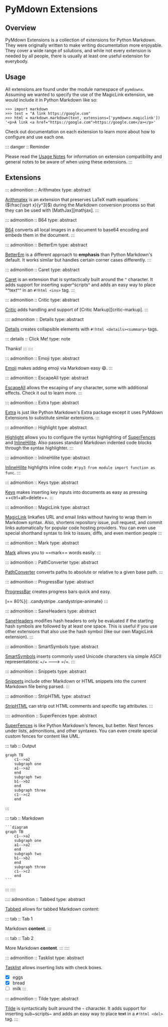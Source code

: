 # PyMdown Extensions

## Overview

PyMdown Extensions is a collection of extensions for Python Markdown. They were originally written to make writing
documentation more enjoyable. They cover a wide range of solutions, and while not every extension is needed by all
people, there is usually at least one useful extension for everybody.

## Usage

All extensions are found under the module namespace of `pymdownx`.  Assuming we wanted to specify the use of the
MagicLink extension, we would include it in Python Markdown like so:

```pycon3
>>> import markdown
>>> text = "A link https://google.com"
>>> html = markdown.markdown(text, extensions=['pymdownx.magiclink'])
'<p>A link <a href="https://google.com">https://google.com</a></p>'
```

Check out documentation on each extension to learn more about how to configure and use each one.

::: danger :: Reminder

Please read the [Usage Notes](usage_notes.md) for information on extension compatibility and general notes to be
aware of when using these extensions.
:::

## Extensions

::: admonition :: Arithmatex
type: abstract

[Arithmatex](extensions/arithmatex.md) is an extension that preserves LaTeX math equations ($\frac{\sqrt x}{y^3}$)
during the Markdown conversion process so that they can be used with [MathJax][mathjax].
:::

::: admonition :: B64
type: abstract

[B64](extensions/b64.md) converts all local images in a document to base64 encoding and embeds them in the document.
:::

::: admonition :: BetterEm
type: abstract

[BetterEm](extensions/betterem.md) is a different approach to **emphasis** than Python Markdown's default.  It works
similar but handles certain corner cases differently.
:::

::: admonition :: Caret
type: abstract

[Caret](extensions/caret.md) is an extension that is syntactically built around the `^` character. It adds support
for inserting super^scripts^ and adds an easy way to place ^^text^^ in an `#!html <ins>` tag.
:::

::: admonition :: Critic
type: abstract

[Critic](extensions/critic.md) adds handling and support of [Critic Markup][critic-markup].
:::

:::: admonition :: Details
type: abstract

[Details](extensions/details.md) creates collapsible elements with `#!html <details><summary>` tags.

::: details :: Click Me!
type: note

Thanks!
:::
::::

::: admonition :: Emoji
type: abstract

[Emoji](extensions/emoji.md) makes adding emoji via Markdown easy :smile:.
:::

::: admonition :: EscapeAll
type: abstract

[EscapeAll](extensions/escapeall.md) allows the escaping of any character, some with additional effects.  Check it
out to learn more.
:::

::: admonition :: Extra
type: abstract

[Extra](extensions/extra.md) is just like Python Markdown's Extra package except it uses PyMdown Extensions to
substitute similar extensions.
:::

::: admonition :: Highlight
type: abstract

[Highlight](extensions/highlight.md) allows you to configure the syntax highlighting of
[SuperFences](extensions/superfences.md) and [InlineHilite](extensions/inlinehilite.md).  Also passes standard
Markdown indented code blocks through the syntax highlighter.
:::

::: admonition :: InlineHilite
type: abstract

[InlineHilite](extensions/inlinehilite.md) highlights inline code: `#!py3 from module import function as func`.
:::

::: admonition :: Keys
type: abstract

[Keys](extensions/keys.md) makes inserting key inputs into documents as easy as pressing ++ctrl+alt+delete++.
:::

::: admonition :: MagicLink
type: abstract

[MagicLink](extensions/magiclink.md) linkafies URL and email links without having to wrap them in Markdown syntax.
Also, shortens repository issue, pull request, and commit links automatically for popular code hosting providers.
You can even use special shorthand syntax to link to issues, diffs, and even mention people
:::

::: admonition :: Mark
type: abstract

[Mark](extensions/mark.md) allows you to ==mark== words easily.
:::

::: admonition :: PathConverter
type: abstract

[PathConverter](extensions/pathconverter.md) converts paths to absolute or relative to a given base path.
:::

::: admonition :: ProgressBar
type: abstract

[ProgressBar](extensions/progressbar.md) creates progress bars quick and easy.

[== 80%]{: .candystripe .candystripe-animate}
:::

::: admonition :: SaneHeaders
type: abstract

[SaneHeaders](extensions/saneheaders.md) modifies hash headers to only be evaluated if the starting hash symbols are
followed by at least one space. This is useful if you use other extensions that also use the hash symbol (like our
own MagicLink extension).
:::

::: admonition :: SmartSymbols
type: abstract

[SmartSymbols](extensions/smartsymbols.md) inserts commonly used Unicode characters via simple ASCII
representations: `=/=` ---> =/=.
:::

::: admonition :: Snippets
type: abstract

[Snippets](extensions/snippets.md) include other Markdown or HTML snippets into the current Markdown file being
parsed.
:::

::: admonition :: StripHTML
type: abstract

[StripHTML](extensions/striphtml.md) can strip out HTML comments and specific tag attributes.
:::

:::: admonition :: SuperFences
type: abstract

[SuperFences](extensions/superfences.md) is like Python Markdown's fences, but better. Nest fences under lists,
admonitions, and other syntaxes. You can even create special custom fences for content like UML.

::: tab :: Output

```diagram
graph TB
    c1-->a2
    subgraph one
    a1-->a2
    end
    subgraph two
    b1-->b2
    end
    subgraph three
    c1-->c2
    end
```
:::

::: tab :: Markdown

````
```diagram
graph TB
    c1-->a2
    subgraph one
    a1-->a2
    end
    subgraph two
    b1-->b2
    end
    subgraph three
    c1-->c2
    end
```
````
:::
::::

:::: admonition :: Tabbed
type: abstract

[Tabbed](extensions/tabbed.md) allows for tabbed Markdown content:

::: tab :: Tab 1

Markdown **content**.
:::

::: tab :: Tab 2

More Markdown **content**.
:::
::::

::: admonition :: Tasklist
type: abstract

[Tasklist](extensions/tasklist.md) allows inserting lists with check boxes.

- [x] eggs
- [x] bread
- [ ] milk
:::

::: admonition :: Tilde
type: abstract

[Tilde](extensions/tilde.md) is syntactically built around the `~` character. It adds support for inserting
sub~scripts~ and adds an easy way to place ~~text~~ in a `#!html <del>` tag.
:::
